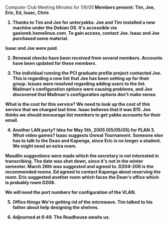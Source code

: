 Computer Club Meeting Minutes for 1/6/05<b>
Members present: Tim, Joe, Eric, Ed, Isaac, Chris<p>

1) Thanks to Tim and Joe for unteryakko.<b>
Joe and Tim installed a new machine under the Debian OS.  It's accessible via gasiorek.homelinux.com.  To gain access, contact Joe.  Isaac and Joe purchased some material.  <p>

Isaac and Joe were paid.<p>

2) Renewal checks have been received from several members.<b>
Accounts have been updated for these members.<p>

3) The individual running the PCI graduate profile project contacted Joe.<b>
This is regarding a new list that Joe has been setting up for their group.  Issues were resolved regarding adding users to the list.  Mailman's configuration options were causing problems, and Joe discovered that Mailman's configuration options don't make sense.<p>

What is the cost for this service?  We need to look up the cost of this service that we charged last time.  Isaac believes that it was $15.  Joe thinks we should encourage list members to get yakko accounts for their email.<p>

4) Another LAN party?<b>
Idea for May 5th, 2005 (05/05/05) for PLAN 3.  What video games?  Isaac suggests Unreal Tournament.  Someone else has to talk to the Dean and Kapenga, since Eric is no longer a student.  We might need an extra room.<p>

Maudlin suggestions were made which the secretary is not interested in transcribing. The date was shot down, since it's not in the winter semester.  March 26th was suggested and agreed to.  D204-206 is the recommended rooms.  Ed agreed to contact Kapenga about reserving the room.  Eric suggested another room which faces the Dean's office which is probably room D208.  <p>

We will need the port numbers for configuration of the VLAN.  <p>

5) Office things<b>
We're getting rid of the microwave.  Tim talked to his father about help designing the shelves.<p>

6) Adjourned at 6:49.<b>
The Roadhouse awaits us.

